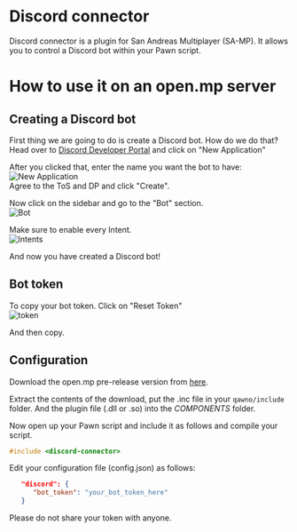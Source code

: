 # Discord connector
Discord connector is a plugin for San Andreas Multiplayer (SA-MP). It allows you to control a Discord bot within your Pawn script.

# How to use it on an open.mp server

## Creating a Discord bot
First thing we are going to do is create a Discord bot. How do we do that? Head over to [Discord Developer Portal](https://discord.com/developers/applications) and click on "New Application"

After you clicked that, enter the name you want the bot to have:
![New Application](https://i.imgur.com/5YTtI9x.png)</br>
Agree to the ToS and DP and click "Create".

Now click on the sidebar and go to the "Bot" section.</br>
![Bot](https://i.imgur.com/RYUc68w.png)

Make sure to enable every Intent.</br>
![Intents](https://i.imgur.com/vfrqOzo.png)

And now you have created a Discord bot! 

## Bot token
To copy your bot token. Click on "Reset Token"</br>
![token](https://i.imgur.com/B9fxBtN.png)

And then copy.

## Configuration
Download the open.mp pre-release version from [here](https://github.com/maddinat0r/samp-discord-connector/releases/tag/v0.3.6-pre).

Extract the contents of the download, put the .inc file in your `qawno/include` folder. And the plugin file (.dll or .so) into the *COMPONENTS* folder. 

Now open up your Pawn script and include it as follows and compile your script.
```c
#include <discord-connector>
```

Edit your configuration file (config.json) as follows:
```json
   "discord": {
      "bot_token": "your_bot_token_here"
   }
```

Please do not share your token with anyone.